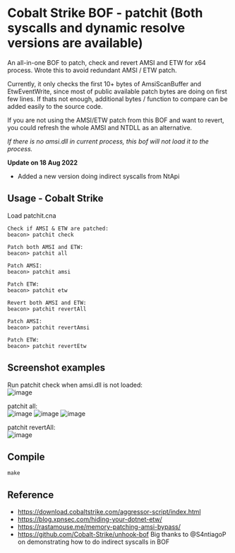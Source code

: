 # Cobalt Strike BOF - patchit (Both syscalls and dynamic resolve versions are available)

An all-in-one BOF to patch, check and revert AMSI and ETW for x64 process. Wrote this to avoid redundant AMSI / ETW patch.

Currently, it only checks the first 10+ bytes of AmsiScanBuffer and EtwEventWrite, since most of public available patch bytes are doing on first few lines. If thats not enough, additional bytes / function to compare can be added easily to the source code.

If you are not using the AMSI/ETW patch from this BOF and want to revert, you could refresh the whole AMSI and NTDLL as an alternative.

*If there is no amsi.dll in current process, this bof will not load it to the process.*

**Update on 18 Aug 2022**

- Added a new version doing indirect syscalls from NtApi

## Usage - Cobalt Strike
Load patchit.cna
```
Check if AMSI & ETW are patched:
beacon> patchit check

Patch both AMSI and ETW:
beacon> patchit all

Patch AMSI:
beacon> patchit amsi

Patch ETW:
beacon> patchit etw

Revert both AMSI and ETW:
beacon> patchit revertAll

Patch AMSI:
beacon> patchit revertAmsi

Patch ETW:
beacon> patchit revertEtw
```


## Screenshot examples

Run patchit check when amsi.dll is not loaded:<br>
![image](https://user-images.githubusercontent.com/21979646/184657456-04beae27-3ffa-4602-a6d7-b671aeda9f9c.png)

patchit all:<br>
![image](https://user-images.githubusercontent.com/21979646/184657575-0156c5f4-4af9-41e7-ac2d-2d50a82287ca.png)
![image](https://user-images.githubusercontent.com/21979646/184661310-8fbcd2ab-b1d1-45a3-b413-581da0eb4dcf.png)
![image](https://user-images.githubusercontent.com/21979646/184661321-510d617b-b27a-49f5-82cf-409750afe769.png)


patchit revertAll:<br>
![image](https://user-images.githubusercontent.com/21979646/184657705-a225f6f8-66cf-408e-b0f3-1166adf43a71.png)

## Compile
`make`

## Reference
* https://download.cobaltstrike.com/aggressor-script/index.html
* https://blog.xpnsec.com/hiding-your-dotnet-etw/
* https://rastamouse.me/memory-patching-amsi-bypass/
* https://github.com/Cobalt-Strike/unhook-bof Big thanks to @S4ntiagoP on demonstrating how to do indirect syscalls in BOF
